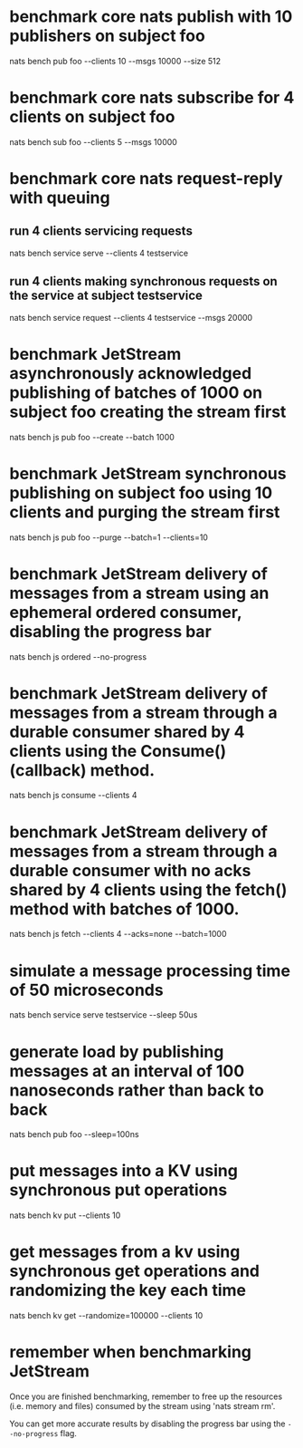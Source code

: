 # benchmark core nats publish with 10 publishers on subject foo
nats bench pub foo --clients 10 --msgs 10000 --size 512

# benchmark core nats subscribe for 4 clients on subject foo
nats bench sub foo --clients 5 --msgs 10000

# benchmark core nats request-reply with queuing
## run 4 clients servicing requests
nats bench service serve --clients 4 testservice

## run 4 clients making synchronous requests on the service at subject testservice
nats bench service request --clients 4 testservice --msgs 20000

# benchmark JetStream asynchronously acknowledged publishing of batches of 1000 on subject foo creating the stream first
nats bench js pub foo --create --batch 1000

# benchmark JetStream synchronous publishing on subject foo using 10 clients and purging the stream first
nats bench js pub foo --purge --batch=1 --clients=10

# benchmark JetStream delivery of messages from a stream using an ephemeral ordered consumer, disabling the progress bar
nats bench js ordered --no-progress

# benchmark JetStream delivery of messages from a stream through a durable consumer shared by 4 clients using the Consume() (callback) method.
nats bench js consume --clients 4

# benchmark JetStream delivery of messages from a stream through a durable consumer with no acks shared by 4 clients using the fetch() method with batches of 1000.
nats bench js fetch --clients 4 --acks=none --batch=1000

# simulate a message processing time of 50 microseconds
nats bench service serve testservice --sleep 50us

# generate load by publishing messages at an interval of 100 nanoseconds rather than back to back
nats bench pub foo --sleep=100ns

# put messages into a KV using synchronous put operations
nats bench kv put --clients 10

# get messages from a kv using synchronous get operations and randomizing the key each time
nats bench kv get --randomize=100000 --clients 10

# remember when benchmarking JetStream
Once you are finished benchmarking, remember to free up the resources (i.e. memory and files) consumed by the stream using 'nats stream rm'.

You can get more accurate results by disabling the progress bar using the `--no-progress` flag.